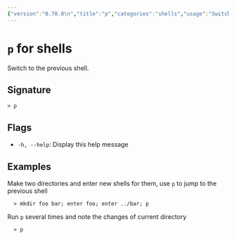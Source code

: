 ```yaml
---
{"version":"0.70.0\n","title":"p","categories":"shells","usage":"Switch to the previous shell.\n"}
---
```

<!-- THIS FILE IS GENERATED BY update_book_commands.cjs USING NUSHELL'S HELP COMMANDS.
REFRAIN FROM EDITING IT MANUALLY.-->
# <code>p</code> for shells

<div class='command-title'>Switch to the previous shell.</div>

## Signature

```> p```

## Flags

 * ```-h, --help```: Display this help message
## Examples

  Make two directories and enter new shells for them, use `p` to jump to the previous shell
```shell
  > mkdir foo bar; enter foo; enter ../bar; p
```
  Run `p` several times and note the changes of current directory
```shell
  > p
```


